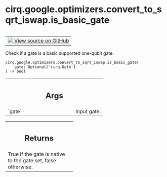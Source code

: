 <div itemscope itemtype="http://developers.google.com/ReferenceObject">
<meta itemprop="name" content="cirq.google.optimizers.convert_to_sqrt_iswap.is_basic_gate" />
<meta itemprop="path" content="Stable" />
</div>

# cirq.google.optimizers.convert_to_sqrt_iswap.is_basic_gate

<!-- Insert buttons and diff -->

<table class="tfo-notebook-buttons tfo-api" align="left">

<td>
  <a target="_blank" href="https://github.com/quantumlib/cirq/tree/master/cirq/google/optimizers/convert_to_sqrt_iswap.py">
    <img src="https://www.tensorflow.org/images/GitHub-Mark-32px.png" />
    View source on GitHub
  </a>
</td>
</table>



Check if a gate is a basic supported one-qubit gate.

<pre class="devsite-click-to-copy prettyprint lang-py tfo-signature-link">
<code>cirq.google.optimizers.convert_to_sqrt_iswap.is_basic_gate(
    gate: Optional['cirq.Gate']
) -> bool
</code></pre>



<!-- Placeholder for "Used in" -->


<!-- Tabular view -->
 <table class="responsive fixed orange">
<colgroup><col width="214px"><col></colgroup>
<tr><th colspan="2"><h2 class="add-link">Args</h2></th></tr>

<tr>
<td>
`gate`
</td>
<td>
Input gate.
</td>
</tr>
</table>



<!-- Tabular view -->
 <table class="responsive fixed orange">
<colgroup><col width="214px"><col></colgroup>
<tr><th colspan="2"><h2 class="add-link">Returns</h2></th></tr>
<tr class="alt">
<td colspan="2">
True if the gate is native to the gate set, false otherwise.
</td>
</tr>

</table>

